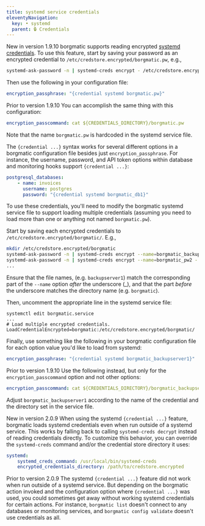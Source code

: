 ```yaml
---
title: systemd service credentials
eleventyNavigation:
  key: • systemd
  parent: 🔒 Credentials
---
```

<span class="minilink minilink-addedin">New in version 1.9.10</span> borgmatic
supports reading encrypted [systemd
credentials](https://systemd.io/CREDENTIALS/). To use this feature, start by
saving your password as an encrypted credential to
`/etc/credstore.encrypted/borgmatic.pw`, e.g.,

```bash
systemd-ask-password -n | systemd-creds encrypt - /etc/credstore.encrypted/borgmatic.pw
```

Then use the following in your configuration file:

```yaml
encryption_passphrase: "{credential systemd borgmatic.pw}"
```

<span class="minilink minilink-addedin">Prior to version 1.9.10</span> You can
accomplish the same thing with this configuration:

```yaml
encryption_passcommand: cat ${CREDENTIALS_DIRECTORY}/borgmatic.pw
```

Note that the name `borgmatic.pw` is hardcoded in the systemd service file.

The `{credential ...}` syntax works for several different options in a borgmatic
configuration file besides just `encryption_passphrase`. For instance, the
username, password, and API token options within database and monitoring hooks
support `{credential ...}`:

```yaml
postgresql_databases:
    - name: invoices
      username: postgres
      password: "{credential systemd borgmatic_db1}"
```

To use these credentials, you'll need to modify the borgmatic systemd service
file to support loading multiple credentials (assuming you need to load more
than one or anything not named `borgmatic.pw`).

Start by saving each encrypted credentials to
`/etc/credstore.encrypted/borgmatic/`. E.g.,

```bash
mkdir /etc/credstore.encrypted/borgmatic
systemd-ask-password -n | systemd-creds encrypt --name=borgmatic_backupserver1 - /etc/credstore.encrypted/borgmatic/backupserver1
systemd-ask-password -n | systemd-creds encrypt --name=borgmatic_pw2 - /etc/credstore.encrypted/borgmatic/pw2
...
```

Ensure that the file names, (e.g. `backupserver1`) match the corresponding part
of the `--name` option *after* the underscore (_), and that the part *before*
the underscore matches the directory name (e.g. `borgmatic`).

Then, uncomment the appropriate line in the systemd service file:

```
systemctl edit borgmatic.service
...
# Load multiple encrypted credentials.
LoadCredentialEncrypted=borgmatic:/etc/credstore.encrypted/borgmatic/
```

Finally, use something like the following in your borgmatic configuration file
for each option value you'd like to load from systemd:

```yaml
encryption_passphrase: "{credential systemd borgmatic_backupserver1}"
```

<span class="minilink minilink-addedin">Prior to version 1.9.10</span> Use the
following instead, but only for the `encryption_passcommand` option and
not other options:

```yaml
encryption_passcommand: cat ${CREDENTIALS_DIRECTORY}/borgmatic_backupserver1
```

Adjust `borgmatic_backupserver1` according to the name of the credential and the
directory set in the service file.

<span class="minilink minilink-addedin">New in version 2.0.9</span> When using
the systemd `{credential ...}` feature, borgmatic loads systemd credentials even
when run outside of a systemd service. This works by falling back to calling
`systemd-creds decrypt` instead of reading credentials directly. To customize
this behavior, you can override the `systemd-creds` command and/or the
credential store directory it uses:

```yaml
systemd:
    systemd_creds_command: /usr/local/bin/systemd-creds
    encrypted_credentials_directory: /path/to/credstore.encrypted
```

<span class="minilink minilink-addedin">Prior to version 2.0.9</span> The
systemd `{credential ...}` feature did not work when run outside of a systemd
service. But depending on the borgmatic action invoked and the configuration
option where `{credential ...}` was used, you could sometimes get away without
working systemd credentials for certain actions. For instance, `borgmatic list`
doesn't connect to any databases or monitoring services, and `borgmatic config
validate` doesn't use credentials as all.
